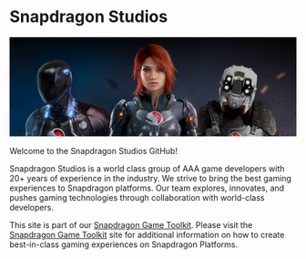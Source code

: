 # Snapdragon Studios

![Snapdragon Studios Splash](img/splash.png)

Welcome to the Snapdragon Studios GitHub!

Snapdragon Studios is a world class group of AAA game developers with 20+ years of experience in the industry. We strive to bring the best gaming experiences to Snapdragon platforms. Our team
explores, innovates, and pushes gaming technologies through collaboration with world-class developers.

This site is part of our [Snapdragon Game Toolkit](https://developer.qualcomm.com/gametoolkit). Please visit the [Snapdragon Game Toolkit](https://developer.qualcomm.com/gametoolkit) site for additional information on how to create best-in-class gaming experiences on Snapdragon Platforms.